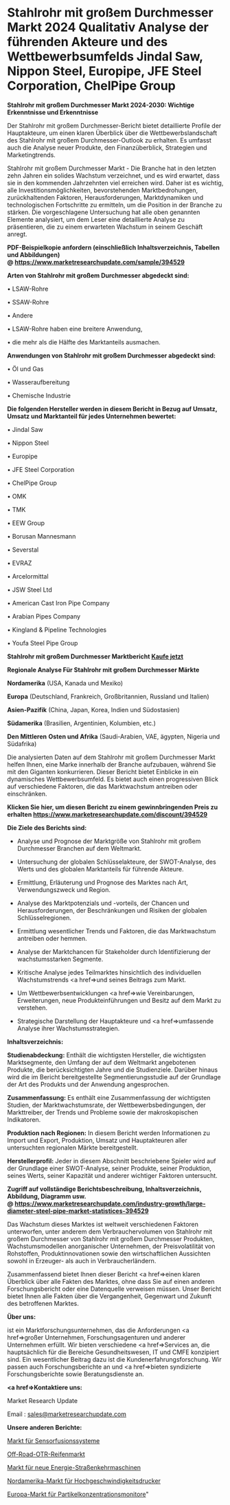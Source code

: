 # Stahlrohr mit großem Durchmesser Markt 2024 Qualitativ Analyse der führenden Akteure und des Wettbewerbsumfelds Jindal Saw, Nippon Steel, Europipe, JFE Steel Corporation, ChelPipe Group

<strong>Stahlrohr mit großem Durchmesser Markt 2024-2030: Wichtige Erkenntnisse und Erkenntnisse</strong>

Der Stahlrohr mit großem Durchmesser-Bericht bietet detaillierte Profile der Hauptakteure, um einen klaren Überblick über die Wettbewerbslandschaft des Stahlrohr mit großem Durchmesser-Outlook zu erhalten. Es umfasst auch die Analyse neuer Produkte, den Finanzüberblick, Strategien und Marketingtrends.

Stahlrohr mit großem Durchmesser Markt - Die Branche hat in den letzten zehn Jahren ein solides Wachstum verzeichnet, und es wird erwartet, dass sie in den kommenden Jahrzehnten viel erreichen wird. Daher ist es wichtig, alle Investitionsmöglichkeiten, bevorstehenden Marktbedrohungen, zurückhaltenden Faktoren, Herausforderungen, Marktdynamiken und technologischen Fortschritte zu ermitteln, um die Position in der Branche zu stärken. Die vorgeschlagene Untersuchung hat alle oben genannten Elemente analysiert, um dem Leser eine detaillierte Analyse zu präsentieren, die zu einem erwarteten Wachstum in seinem Geschäft anregt.

<strong><b>PDF-Beispielkopie anfordern (einschließlich Inhaltsverzeichnis, Tabellen und Abbildungen) @ </b></strong><strong><a href=https://www.marketresearchupdate.com/sample/394529><strong>https://www.marketresearchupdate.com/sample/394529</u></a></strong></strong>

<strong>Arten von Stahlrohr mit großem Durchmesser abgedeckt sind:</strong>

• LSAW-Rohre

• SSAW-Rohre

• Andere

• LSAW-Rohre haben eine breitere Anwendung,

• die mehr als die Hälfte des Marktanteils ausmachen.

<strong>Anwendungen von Stahlrohr mit großem Durchmesser abgedeckt sind:</strong>

• Öl und Gas

• Wasseraufbereitung

• Chemische Industrie

<strong>Die folgenden Hersteller werden in diesem Bericht in Bezug auf Umsatz, Umsatz und Marktanteil für jedes Unternehmen bewertet:</strong>

• Jindal Saw

• Nippon Steel

• Europipe

• JFE Steel Corporation

• ChelPipe Group

• OMK

• TMK

• EEW Group

• Borusan Mannesmann

• Severstal

• EVRAZ

• Arcelormittal

• JSW Steel Ltd

• American Cast Iron Pipe Company

• Arabian Pipes Company

• Kingland & Pipeline Technologies

• Youfa Steel Pipe Group

<strong>Stahlrohr mit großem Durchmesser Marktbericht <a href=https://www.marketresearchupdate.com/buynow/394529>Kaufe jetzt</a></strong>

<strong>Regionale Analyse Für Stahlrohr mit großem Durchmesser Märkte</strong>

<strong>Nordamerika</strong> (USA, Kanada und Mexiko)

<strong>Europa</strong> (Deutschland, Frankreich, Großbritannien, Russland und Italien)

<strong>Asien-Pazifik</strong> (China, Japan, Korea, Indien und Südostasien)

<strong>Südamerika</strong> (Brasilien, Argentinien, Kolumbien, etc.)

<strong>Den Mittleren</strong> <strong>Osten und Afrika</strong> (Saudi-Arabien, VAE, ägypten, Nigeria und Südafrika)

Die analysierten Daten auf dem Stahlrohr mit großem Durchmesser Markt helfen Ihnen, eine Marke innerhalb der Branche aufzubauen, während Sie mit den Giganten konkurrieren. Dieser Bericht bietet Einblicke in ein dynamisches Wettbewerbsumfeld. Es bietet auch einen progressiven Blick auf verschiedene Faktoren, die das Marktwachstum antreiben oder einschränken.

<strong>Klicken Sie hier, um diesen Bericht zu einem gewinnbringenden Preis zu erhalten
</strong><strong><a href=https://www.marketresearchupdate.com/discount/394529>https://www.marketresearchupdate.com/discount/394529</b></u></strong></a>

<strong>Die Ziele des Berichts sind:</strong>

- Analyse und Prognose der Marktgröße von Stahlrohr mit großem Durchmesser Branchen auf dem Weltmarkt.

- Untersuchung der globalen Schlüsselakteure, der SWOT-Analyse, des Werts und des globalen Marktanteils für führende Akteure.

- Ermittlung, Erläuterung und Prognose des Marktes nach Art, Verwendungszweck und Region.

- Analyse des Marktpotenzials und -vorteils, der Chancen und Herausforderungen, der Beschränkungen und Risiken der globalen Schlüsselregionen.

- Ermittlung wesentlicher Trends und Faktoren, die das Marktwachstum antreiben oder hemmen.

- Analyse der Marktchancen für Stakeholder durch Identifizierung der wachstumsstarken Segmente.

- Kritische Analyse jedes Teilmarktes hinsichtlich des individuellen Wachstumstrends <a href=>und</a> seines Beitrags zum Markt.

- Um Wettbewerbsentwicklungen <a href=>wie</a> Vereinbarungen, Erweiterungen, neue Produkteinführungen und Besitz auf dem Markt zu verstehen.

- Strategische Darstellung der Hauptakteure und <a href=>umfas</a>sende Analyse ihrer Wachstumsstrategien.

<strong>Inhaltsverzeichnis:</strong>

<strong>Studienabdeckung:</strong> Enthält die wichtigsten Hersteller, die wichtigsten Marktsegmente, den Umfang der auf dem Weltmarkt angebotenen Produkte, die berücksichtigten Jahre und die Studienziele. Darüber hinaus wird die im Bericht bereitgestellte Segmentierungsstudie auf der Grundlage der Art des Produkts und der Anwendung angesprochen.

<strong>Zusammenfassung:</strong> Es enthält eine Zusammenfassung der wichtigsten Studien, der Marktwachstumsrate, der Wettbewerbsbedingungen, der Markttreiber, der Trends und Probleme sowie der makroskopischen Indikatoren.

<strong>Produktion nach Regionen:</strong> In diesem Bericht werden Informationen zu Import und Export, Produktion, Umsatz und Hauptakteuren aller untersuchten regionalen Märkte bereitgestellt.

<strong>Herstellerprofil:</strong> Jeder in diesem Abschnitt beschriebene Spieler wird auf der Grundlage einer SWOT-Analyse, seiner Produkte, seiner Produktion, seines Werts, seiner Kapazität und anderer wichtiger Faktoren untersucht.

<strong><b>Zugriff auf vollständige Berichtsbeschreibung, Inhaltsverzeichnis, Abbildung, Diagramm usw. @ </b></strong><strong><a href=https://www.marketresearchupdate.com/industry-growth/large-diameter-steel-pipe-market-statistices-394529>https://www.marketresearchupdate.com/industry-growth/large-diameter-steel-pipe-market-statistices-394529</a></strong>

Das Wachstum dieses Marktes ist weltweit verschiedenen Faktoren unterworfen, unter anderem dem Verbrauchervolumen von Stahlrohr mit großem Durchmesser von Stahlrohr mit großem Durchmesser Produkten, Wachstumsmodellen anorganischer Unternehmen, der Preisvolatilität von Rohstoffen, Produktinnovationen sowie den wirtschaftlichen Aussichten sowohl in Erzeuger- als auch in Verbraucherländern.

Zusammenfassend bietet Ihnen dieser Bericht <a href=>einen</a> klaren Überblick über alle Fakten des Marktes, ohne dass Sie auf einen anderen Forschungsbericht oder eine Datenquelle verweisen müssen. Unser Bericht bietet Ihnen alle Fakten über die Vergangenheit, Gegenwart und Zukunft des betroffenen Marktes.

<strong>Über uns:</strong>

 ist ein Marktforschungsunternehmen, das die Anforderungen <a href=>großer</a> Unternehmen, Forschungsagenturen und anderer Unternehmen erfüllt. Wir bieten verschiedene <a href=>Services</a> an, die hauptsächlich für die Bereiche Gesundheitswesen, IT und CMFE konzipiert sind. Ein wesentlicher Beitrag dazu ist die Kundenerfahrungsforschung. Wir passen auch Forschungsberichte an und <a href=>bieten</a> syndizierte Forschungsberichte sowie Beratungsdienste an.

<strong><a href=>Kontaktiere uns:</a></strong>

Market Research Update

Email : sales@marketresearchupdate.com

<strong>Unsere anderen Berichte:</strong>

<a href=https://www.linkedin.com/pulse/sensor-fusion-system-market-has-huge-demand-worldwide>Markt für Sensorfusionssysteme</a>

<a href=https://www.linkedin.com/pulse/off-road-otr-tire-market-outlooks-2023-size-players-cost>Off-Road-OTR-Reifenmarkt</a>

<a href=https://www.linkedin.com/pulse/new-energy-street-sweeper-market-outlooks-2023>Markt für neue Energie-Straßenkehrmaschinen</a>

<a href=https://www.linkedin.com/pulse/north-america-high-speed-printer-market-2023-2030>Nordamerika-Markt für Hochgeschwindigkeitsdrucker</a>

<a href=https://www.linkedin.com/pulse/europe-particulate-matter-concentration-monitor-market>Europa-Markt für Partikelkonzentrationsmonitore</a>"
